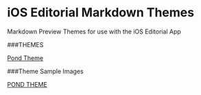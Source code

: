 # iOS Editorial Markdown Themes
Markdown Preview Themes for use with the iOS Editorial App

###THEMES

[Pond Theme](iOS-Editorial-Markdown-Themes-/PondTheme.html)

###Theme Sample Images

[POND THEME](iOS-Editorial-Markdown-Themes/IMG_2122.PNG)
